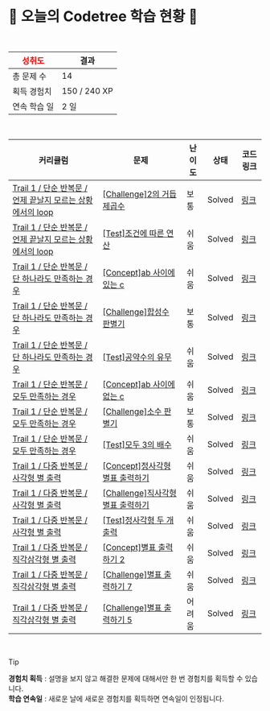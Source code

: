 # 🌲 오늘의 Codetree 학습 현황 🌲

<br />

| <span style="color:red;display:block;text-align:center;"> **성취도**</span> | 결과 |
|---|---|
| 총 문제 수 | 14 |
| 획득 경험치 | 150 / 240 XP |
| 연속 학습 일 | 2 일 |

<br />

|커리큘럼|문제|난이도|상태|코드 링크|
|---|---|---|---|---|
|[Trail 1 / 단순 반복문 / 언제 끝날지 모르는 상황에서의 loop](https://www.codetree.ai/trail-info/novice-low/)|[[Challenge]2의 거듭제곱수](https://www.codetree.ai/trails/complete/curated-cards/challenge-pow-of-2/)|보통|Solved|[링크](https://github.com/sh694090/baekjoonSeoli/blob/main/250310/2%EC%9D%98%20%EA%B1%B0%EB%93%AD%EC%A0%9C%EA%B3%B1%EC%88%98/pow-of-2.py)|
|[Trail 1 / 단순 반복문 / 언제 끝날지 모르는 상황에서의 loop](https://www.codetree.ai/trail-info/novice-low/)|[[Test]조건에 따른 연산](https://www.codetree.ai/trails/complete/curated-cards/test-operatino-by-rule/)|쉬움|Solved|[링크](https://github.com/sh694090/baekjoonSeoli/blob/main/250310/%EC%A1%B0%EA%B1%B4%EC%97%90%20%EB%94%B0%EB%A5%B8%20%EC%97%B0%EC%82%B0/operatino-by-rule.py)|
|[Trail 1 / 단순 반복문 / 단 하나라도 만족하는 경우](https://www.codetree.ai/trail-info/novice-low/)|[[Concept]ab 사이에 있는 c](https://www.codetree.ai/trails/complete/curated-cards/intro-c-between-a-and-b/)|쉬움|Solved|[링크](https://github.com/sh694090/baekjoonSeoli/blob/main/250310/ab%20%EC%82%AC%EC%9D%B4%EC%97%90%20%EC%9E%88%EB%8A%94%20c/c-between-a-and-b.py)|
|[Trail 1 / 단순 반복문 / 단 하나라도 만족하는 경우](https://www.codetree.ai/trail-info/novice-low/)|[[Challenge]합성수 판별기](https://www.codetree.ai/trails/complete/curated-cards/challenge-factorization-discriminator/)|보통|Solved|[링크](https://github.com/sh694090/baekjoonSeoli/blob/main/250310/%ED%95%A9%EC%84%B1%EC%88%98%20%ED%8C%90%EB%B3%84%EA%B8%B0/factorization-discriminator.py)|
|[Trail 1 / 단순 반복문 / 단 하나라도 만족하는 경우](https://www.codetree.ai/trail-info/novice-low/)|[[Test]공약수의 유무](https://www.codetree.ai/trails/complete/curated-cards/test-presence-or-absence-of-a-common-divisor/)|쉬움|Solved|[링크](https://github.com/sh694090/baekjoonSeoli/blob/main/250310/%EA%B3%B5%EC%95%BD%EC%88%98%EC%9D%98%20%EC%9C%A0%EB%AC%B4/presence-or-absence-of-a-common-divisor.py)|
|[Trail 1 / 단순 반복문 / 모두 만족하는 경우](https://www.codetree.ai/trail-info/novice-low/)|[[Concept]ab 사이에 없는 c](https://www.codetree.ai/trails/complete/curated-cards/intro-c-between-a-and-b-2/)|쉬움|Solved|[링크](https://github.com/sh694090/baekjoonSeoli/blob/main/250310/ab%20%EC%82%AC%EC%9D%B4%EC%97%90%20%EC%97%86%EB%8A%94%20c/c-between-a-and-b-2.py)|
|[Trail 1 / 단순 반복문 / 모두 만족하는 경우](https://www.codetree.ai/trail-info/novice-low/)|[[Challenge]소수 판별기](https://www.codetree.ai/trails/complete/curated-cards/challenge-prime-number-discriminator/)|보통|Solved|[링크](https://github.com/sh694090/baekjoonSeoli/blob/main/250310/%EC%86%8C%EC%88%98%20%ED%8C%90%EB%B3%84%EA%B8%B0/prime-number-discriminator.py)|
|[Trail 1 / 단순 반복문 / 모두 만족하는 경우](https://www.codetree.ai/trail-info/novice-low/)|[[Test]모두 3의 배수](https://www.codetree.ai/trails/complete/curated-cards/test-all-multiples-of-3/)|쉬움|Solved|[링크](https://github.com/sh694090/baekjoonSeoli/blob/main/250310/%EB%AA%A8%EB%91%90%203%EC%9D%98%20%EB%B0%B0%EC%88%98/all-multiples-of-3.py)|
|[Trail 1 / 다중 반복문 / 사각형 별 출력](https://www.codetree.ai/trail-info/novice-low/)|[[Concept]정사각형 별표 출력하기](https://www.codetree.ai/trails/complete/curated-cards/intro-print-stars-in-square/)|쉬움|Solved|[링크](https://github.com/sh694090/baekjoonSeoli/blob/main/250310/%EC%A0%95%EC%82%AC%EA%B0%81%ED%98%95%20%EB%B3%84%ED%91%9C%20%EC%B6%9C%EB%A0%A5%ED%95%98%EA%B8%B0/print-stars-in-square.py)|
|[Trail 1 / 다중 반복문 / 사각형 별 출력](https://www.codetree.ai/trail-info/novice-low/)|[[Challenge]직사각형 별표 출력하기](https://www.codetree.ai/trails/complete/curated-cards/challenge-print-stars-in-rectangle/)|쉬움|Solved|[링크](https://github.com/sh694090/baekjoonSeoli/blob/main/250310/%EC%A7%81%EC%82%AC%EA%B0%81%ED%98%95%20%EB%B3%84%ED%91%9C%20%EC%B6%9C%EB%A0%A5%ED%95%98%EA%B8%B0/print-stars-in-rectangle.py)|
|[Trail 1 / 다중 반복문 / 사각형 별 출력](https://www.codetree.ai/trail-info/novice-low/)|[[Test]정사각형 두 개 출력](https://www.codetree.ai/trails/complete/curated-cards/test-output-two-rectangles/)|쉬움|Solved|[링크](https://github.com/sh694090/baekjoonSeoli/blob/main/250310/%EC%A0%95%EC%82%AC%EA%B0%81%ED%98%95%20%EB%91%90%20%EA%B0%9C%20%EC%B6%9C%EB%A0%A5/output-two-rectangles.py)|
|[Trail 1 / 다중 반복문 / 직각삼각형  별 출력](https://www.codetree.ai/trail-info/novice-low/)|[[Concept]별표 출력하기 2](https://www.codetree.ai/trails/complete/curated-cards/intro-print-star-2/)|쉬움|Solved|[링크](https://github.com/sh694090/baekjoonSeoli/blob/main/250310/%EB%B3%84%ED%91%9C%20%EC%B6%9C%EB%A0%A5%ED%95%98%EA%B8%B0%202/print-star-2.py)|
|[Trail 1 / 다중 반복문 / 직각삼각형  별 출력](https://www.codetree.ai/trail-info/novice-low/)|[[Challenge]별표 출력하기 7](https://www.codetree.ai/trails/complete/curated-cards/challenge-print-star-7/)|쉬움|Solved|[링크](https://github.com/sh694090/baekjoonSeoli/blob/main/250310/%EB%B3%84%ED%91%9C%20%EC%B6%9C%EB%A0%A5%ED%95%98%EA%B8%B0%207/print-star-7.py)|
|[Trail 1 / 다중 반복문 / 직각삼각형  별 출력](https://www.codetree.ai/trail-info/novice-low/)|[[Challenge]별표 출력하기 5](https://www.codetree.ai/trails/complete/curated-cards/challenge-print-star-5/)|어려움|Solved|[링크](https://github.com/sh694090/baekjoonSeoli/blob/main/250310/%EB%B3%84%ED%91%9C%20%EC%B6%9C%EB%A0%A5%ED%95%98%EA%B8%B0%205/print-star-5.py)|


<br />

> [!TIP]
> **경험치 획득** : 설명을 보지 않고 해결한 문제에 대해서만 한 번 경험치를 획득할 수 있습니다.  
> **학습 연속일** : 새로운 날에 새로운 경험치를 획득하면 연속일이 인정됩니다.

